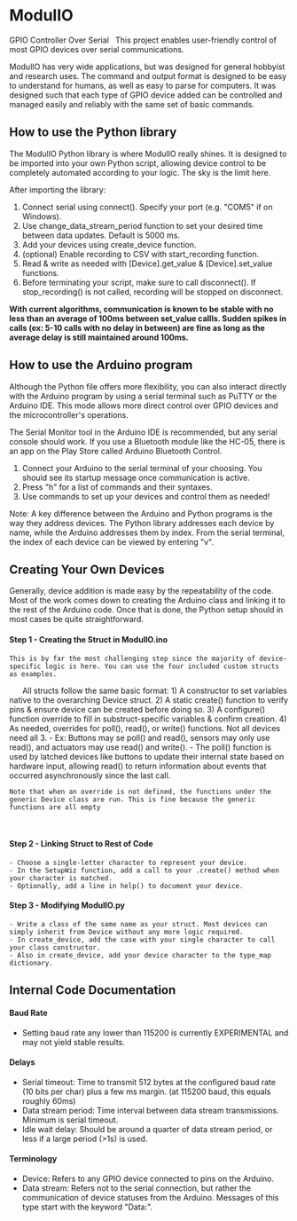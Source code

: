 # ModulIO
GPIO Controller Over Serial
  
This project enables user-friendly control of most GPIO devices over serial communications.

ModulIO has very wide applications, but was designed for general hobbyist and research uses.
The command and output format is designed to be easy to understand for humans, as well as easy to parse for computers.
It was designed such that each type of GPIO device added can be controlled and managed easily and reliably with the same set of basic commands.

## How to use the Python library
  The ModulIO Python library is where ModulIO really shines. It is designed to be imported into your own Python script, allowing device control to be completely automated according to your logic. The sky is the limit here.

  After importing the library:
  1) Connect serial using connect(). Specify your port (e.g. "COM5" if on Windows).
  2) Use change_data_stream_period function to set your desired time between data updates. Default is 5000 ms.
  3) Add your devices using create_device function.
  4) (optional) Enable recording to CSV with start_recording function.
  5) Read & write as needed with \[Device].get_value & \[Device].set_value functions.
  6) Before terminating your script, make sure to call disconnect(). If stop_recording() is not called, recording will be stopped on disconnect.

**With current algorithms, communication is known to be stable with no less than an average of 100ms between set_value callls. Sudden spikes in calls (ex: 5-10 calls with no delay in between) are fine as long as the average delay is still maintained around 100ms.**

## How to use the Arduino program
  Although the Python file offers more flexibility, you can also interact directly with the Arduino program by using a serial terminal such as PuTTY or the Arduino IDE. This mode allows more direct control over GPIO devices and the microcontroller's operations.

  The Serial Monitor tool in the Arduino IDE is recommended, but any serial console should work. If you use a Bluetooth module like the HC-05, there is an app on the Play Store called Arduino Bluetooth Control.
  1) Connect your Arduino to the serial terminal of your choosing. You should see its startup message once communication is active.
  2) Press "h" for a list of commands and their syntaxes.
  3) Use commands to set up your devices and control them as needed!

  Note: A key difference between the Arduino and Python programs is the way they address devices. The Python library addresses each device by name, while the Arduino addresses them by index. From the serial terminal, the index of each device can be viewed by entering "v".

## Creating Your Own Devices
  Generally, device addition is made easy by the repeatability of the code. Most of the work comes down to creating the Arduino class and linking it to the rest of the Arduino code. Once that is done, the Python setup should in most cases be quite straightforward.

  #### Step 1 - Creating the Struct in ModulIO.ino
    This is by far the most challenging step since the majority of device-specific logic is here. You can use the four included custom structs as examples.
   
    All structs follow the same basic format:
    1) A constructor to set variables native to the overarching Device struct.
    2) A static create() function to verify pins & ensure device can be created before doing so.
    3) A configure() function override to fill in substruct-specific variables & confirm creation.
    4) As needed, overrides for poll(), read(), or write() functions. Not all devices need all 3.
	    - Ex: Buttons may se poll() and read(), sensors may only use read(), and actuators may use read() and write().
	    - The poll() function is used by latched devices like buttons to update their internal state based on hardware input, allowing read() to return information about events that occurred asynchronously since the last call.
  
    Note that when an override is not defined, the functions under the generic Device class are run. This is fine because the generic functions are all empty
 
  #### Step 2 - Linking Struct to Rest of Code
    - Choose a single-letter character to represent your device.
    - In the SetupWiz function, add a call to your .create() method when your character is matched.
    - Optionally, add a line in help() to document your device. 

 #### Step 3 - Modifying ModulIO.py
    - Write a class of the same name as your struct. Most devices can simply inherit from Device without any more logic required.
    - In create_device, add the case with your single character to call your class constructor.
    - Also in create_device, add your device character to the type_map dictionary.

## Internal Code Documentation
  #### Baud Rate
  - Setting baud rate any lower than 115200 is currently EXPERIMENTAL and may not yield stable results.

  #### Delays
  - Serial timeout: Time to transmit 512 bytes at the configured baud rate (10 bits per char) plus a few ms margin. (at 115200 baud, this equals roughly 60ms)
  - Data stream period: Time interval between data stream transmissions. Minimum is serial timeout.
  - Idle wait delay: Should be around a quarter of data stream period, or less if a large period (>1s) is used.
  
  #### Terminology
  - Device: Refers to any GPIO device connected to pins on the Arduino.
  - Data stream: Refers not to the serial connection, but rather the communication of device statuses from the Arduino. Messages of this type start with the keyword "Data:".
